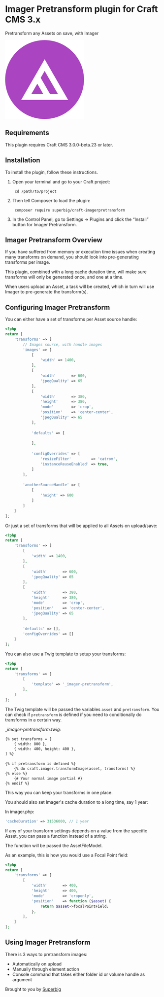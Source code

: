 # Imager Pretransform plugin for Craft CMS 3.x

Pretransform any Assets on save, with Imager

![Screenshot](resources/icon.png)

## Requirements

This plugin requires Craft CMS 3.0.0-beta.23 or later.

## Installation

To install the plugin, follow these instructions.

1. Open your terminal and go to your Craft project:

        cd /path/to/project

2. Then tell Composer to load the plugin:

        composer require superbig/craft-imagerpretransform

3. In the Control Panel, go to Settings → Plugins and click the “Install” button for Imager Pretransform.

## Imager Pretransform Overview

If you have suffered from memory or execution time issues when creating many transforms on demand, you should look into pre-generating transforms per image.

This plugin, combined with a long cache duration time, will make sure transforms will only be generated once, and one at a time.

When users upload an Asset, a task will be created, which in turn will use Imager to pre-generate the transform(s).

## Configuring Imager Pretransform

You can either have a set of transforms per Asset source handle:

```php
<?php
return [
    'transforms' => [
        // Images source, with handle images
        'images' => [
            [
                'width' => 1400,
            ],
            [
                'width'       => 600,
                'jpegQuality' => 65
            ],
            [
                'width'       => 380,
                'height'      => 380,
                'mode'        => 'crop',
                'position'    => 'center-center',
                'jpegQuality' => 65
            ],

            'defaults' => [

            ],

            'configOverrides' => [
                'resizeFilter'         => 'catrom',
                'instanceReuseEnabled' => true,
            ]
        ],

        'anotherSourceHandle' => [
            [
                'height' => 600
            ]
        ]
    ]
];
```

Or just a set of transforms that will be applied to all Assets on upload/save:

```php
<?php
return [
    'transforms' => [
        [
            'width' => 1400,
        ],
        [
            'width'       => 600,
            'jpegQuality' => 65
        ],
        [
            'width'       => 380,
            'height'      => 380,
            'mode'        => 'crop',
            'position'    => 'center-center',
            'jpegQuality' => 65
        ],

        'defaults' => [],
        'configOverrides' => []
    ]
];
```

You can also use a Twig template to setup your transforms:

```php
<?php
return [
    'transforms' => [
        [
            'template' => '_imager-pretransform',
        ],
    ]
];
```

The Twig template will be passed the variables `asset` and `pretransform`. You can check if `pretransform` is defined if you need to conditionally do transforms in a certain way.

__imager-pretransform.twig:_
```twig
{% set transforms = [
    { width: 800 },
    { width: 400, height: 400 },
] %}

{% if pretransform is defined %}
    {% do craft.imager.transformImage(asset, transforms) %}
{% else %}
    {# Your normal image partial #}
{% endif %}
```

This way you can keep your transforms in one place.

You should also set Imager's cache duration to a long time, say 1 year:

In imager.php:

```php
'cacheDuration' => 31536000, // 1 year
```

If any of your transform settings depends on a value from the specific Asset, you can pass a function instead of a string.

The function will be passed the AssetFileModel.

As an example, this is how you would use a Focal Point field:

```php
<?php
return [
    'transforms' => [
        [
            'width'       => 400,
            'height'      => 400,
            'mode'        => 'croponly',
            'position'    => function ($asset) {
                return $asset->focalPointField;
            },
        ],
    ]
];
```

## Using Imager Pretransform

There is 3 ways to pretransform images:
- Automatically on upload
- Manually through element action
- Console command that takes either folder id or volume handle as argument


Brought to you by [Superbig](https://superbig.co)
